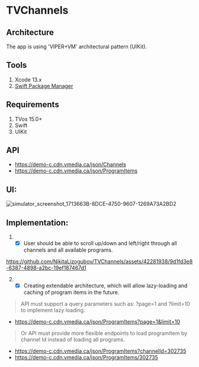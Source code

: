 # TVChannels

## Architecture

The app is using 'VIPER+VM' architectural pattern (UIKit).

## Tools

1. Xcode 13.x
2. [Swift Package Manager](https://swift.org/package-manager/)

## Requirements

1. TVos 15.0+
2. Swift
3. UIKit

## API

* https://demo-c.cdn.vmedia.ca/json/Channels
* https://demo-c.cdn.vmedia.ca/json/ProgramItems

## UI:
![simulator_screenshot_1713663B-8DCE-4750-9607-1269A73A2BD2](https://github.com/NikitaLizogubov/TVChannels/assets/42281938/405569c5-eaeb-41d4-9b99-3931750eff0b)

## Implementation:
1. - [x] User should be able to scroll up/down and left/right through all channels and all available programs.

https://github.com/NikitaLizogubov/TVChannels/assets/42281938/9d1fd3e8-6387-4898-a2bc-19ef187467d1

2. - [x] Creating extendable architecture, which will allow lazy-loading and caching of program items in the future.

> API must support a query parameters such as: ?page=1 and ?limit=10 to implement lazy loading.

* https://demo-c.cdn.vmedia.ca/json/ProgramItems?page=1&limit=10

> Or API must provide more flexible endpoints to load programItem by channel Id instead of loading all programs.

* https://demo-c.cdn.vmedia.ca/json/ProgramItems?channelId=302735
* https://demo-c.cdn.vmedia.ca/json/ProgramItems/302735
